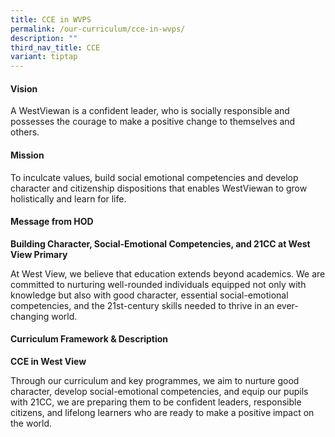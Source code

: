 ```yaml
---
title: CCE in WVPS
permalink: /our-curriculum/cce-in-wvps/
description: ""
third_nav_title: CCE
variant: tiptap
---
```

<h4>Vision</h4>
<p>A WestViewan is a confident leader, who is socially responsible and possesses
the courage to make a positive change to themselves and others.</p>
<h4>Mission</h4>
<p>To inculcate values, build social emotional competencies and develop character
and citizenship dispositions that enables WestViewan to grow holistically
and learn for life.</p>
<h4>Message from HOD</h4>
<p><strong>Building Character, Social-Emotional Competencies, and 21CC at West View Primary</strong>
</p>
<p>At West View, we believe that education extends beyond academics. We are
committed to nurturing well-rounded individuals equipped not only with
knowledge but also with good character, essential social-emotional competencies,
and the 21st-century skills needed to thrive in an ever-changing world.</p>
<h4>Curriculum Framework &amp; Description</h4>
<p><strong>CCE in West View</strong>
</p>
<p>Through our curriculum and key programmes, we aim to nurture good character,
develop social-emotional competencies, and equip our pupils with 21CC,
we are preparing them to be confident leaders, responsible citizens, and
lifelong learners who are ready to make a positive impact on the world.</p>